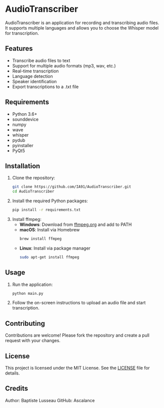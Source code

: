 # AudioTranscriber

AudioTranscriber is an application for recording and transcribing audio files. It supports multiple languages and allows you to choose the Whisper model for transcription.

## Features
- Transcribe audio files to text
- Support for multiple audio formats (mp3, wav, etc.)
- Real-time transcription
- Language detection
- Speaker identification
- Export transcriptions to a .txt file

## Requirements
- Python 3.6+
- sounddevice
- numpy
- wave
- whisper
- pydub
- pyinstaller
- PyQt5

## Installation
1. Clone the repository:
    ```sh
    git clone https://github.com/IA91/AudioTranscriber.git
    cd AudioTranscriber
    ```
2. Install the required Python packages:
    ```sh
    pip install -r requirements.txt
    ```
3. Install ffmpeg:
    - **Windows**: Download from [ffmpeg.org](https://ffmpeg.org/download.html) and add to PATH
    - **macOS**: Install via Homebrew
        ```sh
        brew install ffmpeg
        ```
    - **Linux**: Install via package manager
        ```sh
        sudo apt-get install ffmpeg
        ```

## Usage
1. Run the application:
    ```sh
    python main.py
    ```
2. Follow the on-screen instructions to upload an audio file and start transcription.

## Contributing
Contributions are welcome! Please fork the repository and create a pull request with your changes.

## License
This project is licensed under the MIT License. See the [LICENSE](LICENSE) file for details.

## Credits
Author: Baptiste Lusseau
GitHub: Ascalance